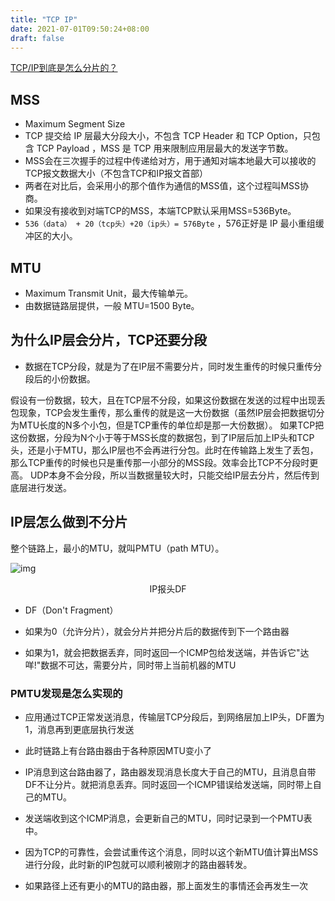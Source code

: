 ```yaml
---
title: "TCP IP"
date: 2021-07-01T09:50:24+08:00
draft: false
---
```


[TCP/IP到底是怎么分片的？](https://mp.weixin.qq.com/s/Z8wzEv16TkrGbQ9ZKX58eA)

## MSS

- Maximum Segment Size
- TCP 提交给 IP 层最大分段大小，不包含 TCP Header 和  TCP Option，只包含 TCP Payload ，MSS 是 TCP 用来限制应用层最大的发送字节数。
- MSS会在三次握手的过程中传递给对方，用于通知对端本地最大可以接收的TCP报文数据大小（不包含TCP和IP报文首部）
- 两者在对比后，会采用小的那个值作为通信的MSS值，这个过程叫MSS协商。
- 如果没有接收到对端TCP的MSS，本端TCP默认采用MSS=536Byte。
- `536（data） + 20（tcp头）+20（ip头）= 576Byte` ，576正好是 IP 最小重组缓冲区的大小。

## MTU
- Maximum Transmit Unit，最大传输单元。
- 由数据链路层提供，一般 MTU=1500 Byte。

## 为什么IP层会分片，TCP还要分段

- 数据在TCP分段，就是为了在IP层不需要分片，同时发生重传的时候只重传分段后的小份数据。 

假设有一份数据，较大，且在TCP层不分段，如果这份数据在发送的过程中出现丢包现象，TCP会发生重传，那么重传的就是这一大份数据（虽然IP层会把数据切分为MTU长度的N多个小包，但是TCP重传的单位却是那一大份数据）。
如果TCP把这份数据，分段为N个小于等于MSS长度的数据包，到了IP层后加上IP头和TCP头，还是小于MTU，那么IP层也不会再进行分包。此时在传输路上发生了丢包，那么TCP重传的时候也只是重传那一小部分的MSS段。效率会比TCP不分段时更高。
UDP本身不会分段，所以当数据量较大时，只能交给IP层去分片，然后传到底层进行发送。

## IP层怎么做到不分片

整个链路上，最小的MTU，就叫PMTU（path MTU）。

![img](/images/Net/TCP-IP/IP报头DF.png)
<center>IP报头DF</center>

- DF（Don't Fragment）

- 如果为0（允许分片），就会分片并把分片后的数据传到下一个路由器

- 如果为1，就会把数据丢弃，同时返回一个ICMP包给发送端，并告诉它"达咩!"数据不可达，需要分片，同时带上当前机器的MTU

### PMTU发现是怎么实现的

- 应用通过TCP正常发送消息，传输层TCP分段后，到网络层加上IP头，DF置为1，消息再到更底层执行发送

- 此时链路上有台路由器由于各种原因MTU变小了

- IP消息到这台路由器了，路由器发现消息长度大于自己的MTU，且消息自带DF不让分片。就把消息丢弃。同时返回一个ICMP错误给发送端，同时带上自己的MTU。

- 发送端收到这个ICMP消息，会更新自己的MTU，同时记录到一个PMTU表中。

- 因为TCP的可靠性，会尝试重传这个消息，同时以这个新MTU值计算出MSS进行分段，此时新的IP包就可以顺利被刚才的路由器转发。

- 如果路径上还有更小的MTU的路由器，那上面发生的事情还会再发生一次
